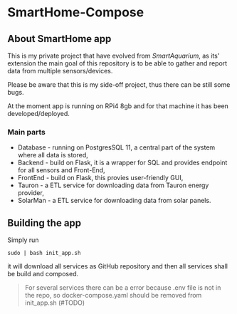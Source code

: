 # SmartHome-Compose

## About SmartHome app
This is my private project that have evolved from _SmartAquarium_, as its' extension the main goal of this repository is to be able to gather and report data from multiple sensors/devices.

Please be aware that this is my side-off project, thus there can be still some bugs.

At the moment app is running on RPi4 8gb and for that machine it has been developed/deployed.

### Main parts

- Database - running on PostgresSQL 11, a central part of the system where all data is stored,
- Backend - build on Flask, it is a wrapper for SQL and provides endpoint for all sensors and Front-End,
- FrontEnd - build on Flask, this provies user-friendly GUI,
- Tauron - a ETL service for downloading data from Tauron energy provider,
- SolarMan - a ETL service for downloading data from solar panels.


## Building the app

Simply run 

```sudo | bash init_app.sh```

it will download all services as GitHub repository and then all services shall be build and composed.

> For several services there can be a error because .env file is not in the repo, so docker-compose.yaml should be removed from init_app.sh (#TODO)